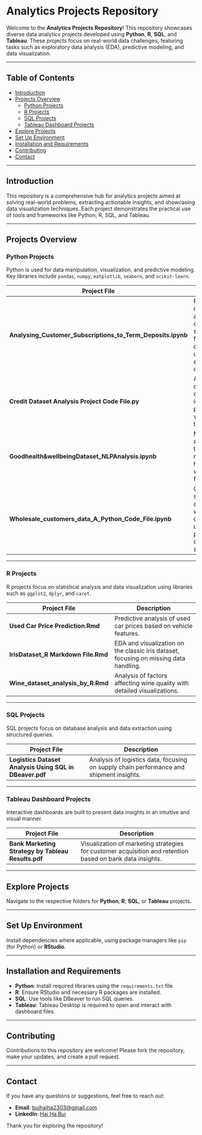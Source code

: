 # Analytics Projects Repository  

Welcome to the **Analytics Projects Repository**! This repository showcases diverse data analytics projects developed using **Python**, **R**, **SQL**, and **Tableau**. These projects focus on real-world data challenges, featuring tasks such as exploratory data analysis (EDA), predictive modeling, and data visualization.

---

## Table of Contents  
- [Introduction](#introduction)  
- [Projects Overview](#projects-overview)  
  - [Python Projects](#python-projects)  
  - [R Projects](#r-projects)  
  - [SQL Projects](#sql-projects)  
  - [Tableau Dashboard Projects](#tableau-dashboard-projects)  
- [Explore Projects](#explore-projects)  
- [Set Up Environment](#set-up-environment)  
- [Installation and Requirements](#installation-and-requirements)  
- [Contributing](#contributing)  
- [Contact](#contact)  

---

## Introduction  

This repository is a comprehensive hub for analytics projects aimed at solving real-world problems, extracting actionable insights, and showcasing data visualization techniques. Each project demonstrates the practical use of tools and frameworks like Python, R, SQL, and Tableau.

---

## Projects Overview  

### Python Projects  
Python is used for data manipulation, visualization, and predictive modeling. Key libraries include `pandas`, `numpy`, `matplotlib`, `seaborn`, and `scikit-learn`.  

| Project File                                      | Description                                                                                   |  
|--------------------------------------------------|-----------------------------------------------------------------------------------------------|  
| **Analysing_Customer_Subscriptions_to_Term_Deposits.ipynb** | Predictive modeling to analyze customer subscriptions for term deposits using train and test datasets. |  
| **Credit Dataset Analysis Project Code File.py** | Analysis of customer credit data to identify risk patterns and visualize trends.              |  
| **Goodhealth&wellbeingDataset_NLPAnalysis.ipynb** | NLP-based analysis of text data related to health and well-being for insights.                |  
| **Wholesale_customers_data_A_Python_Code_File.ipynb** | Customer segmentation analysis of wholesale data to uncover patterns and optimize strategies. |  

---

### R Projects  
R projects focus on statistical analysis and data visualization using libraries such as `ggplot2`, `dplyr`, and `caret`.  

| Project File                                      | Description                                                                                   |  
|--------------------------------------------------|-----------------------------------------------------------------------------------------------|  
| **Used Car Price Prediction.Rmd**                | Predictive analysis of used car prices based on vehicle features.                             |  
| **IrisDataset_R Markdown File.Rmd**              | EDA and visualization on the classic Iris dataset, focusing on missing data handling.         |  
| **Wine_dataset_analysis_by_R.Rmd**               | Analysis of factors affecting wine quality with detailed visualizations.                      |  

---

### SQL Projects  
SQL projects focus on database analysis and data extraction using structured queries.  

| Project File                                      | Description                                                                                   |  
|--------------------------------------------------|-----------------------------------------------------------------------------------------------|  
| **Logistics Dataset Analysis Using SQL in DBeaver.pdf** | Analysis of logistics data, focusing on supply chain performance and shipment insights.        |  

---

### Tableau Dashboard Projects  
Interactive dashboards are built to present data insights in an intuitive and visual manner.  

| Project File                                      | Description                                                                                   |  
|--------------------------------------------------|-----------------------------------------------------------------------------------------------|  
| **Bank Marketing Strategy by Tableau Results.pdf** | Visualization of marketing strategies for customer acquisition and retention based on bank data insights. |  

---

## Explore Projects  

Navigate to the respective folders for **Python**, **R**, **SQL**, or **Tableau** projects.  

---

## Set Up Environment  

Install dependencies where applicable, using package managers like `pip` (for Python) or **RStudio**.  

---

## Installation and Requirements  

- **Python**: Install required libraries using the `requirements.txt` file.  
- **R**: Ensure RStudio and necessary R packages are installed.  
- **SQL**: Use tools like DBeaver to run SQL queries.  
- **Tableau**: Tableau Desktop is required to open and interact with dashboard files.  

---

## Contributing  

Contributions to this repository are welcome! Please fork the repository, make your updates, and create a pull request.  

---

## Contact  

If you have any questions or suggestions, feel free to reach out:  

- **Email**: buihaiha2303@gmail.com  
- **LinkedIn**: [Hai Ha Bui](https://www.linkedin.com/in/gracebui2303/)  

Thank you for exploring the repository!  
